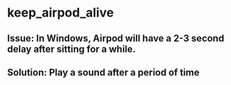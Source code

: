 # keep_airpod_alive
## Issue: In Windows, Airpod will have a 2-3 second delay after sitting for a while. 
## Solution: Play a sound after a period of time
